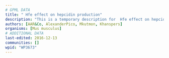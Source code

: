 ```yaml
---
# GPML DATA
title: " Hfe effect on hepcidin production"
description: "This is a temporary description for  Hfe effect on hepcidin production"
authors: [AAR&Co, AlexanderPico, Mkutmon, Khanspers]
organisms: [Mus musculus]
# ADDITIONAL DATA
last-edited: 2016-12-13
communities: []
wpid: "WP3673"
---
```

